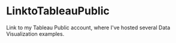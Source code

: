 # LinktoTableauPublic
Link to my Tableau Public account, where I've hosted several Data Visualization examples. 
